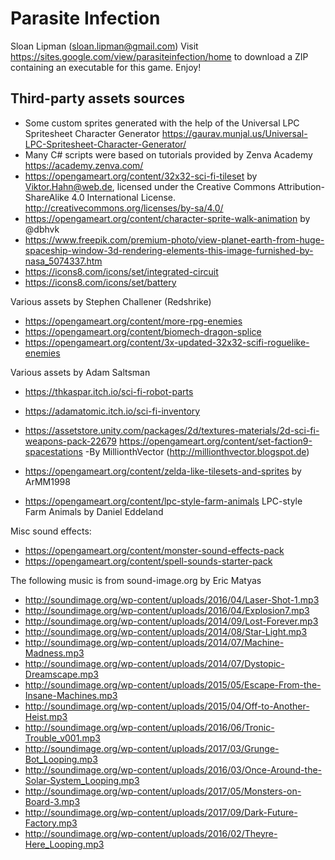 # Parasite Infection

Sloan Lipman (sloan.lipman@gmail.com)
Visit <https://sites.google.com/view/parasiteinfection/home> to download a ZIP containing an executable for this game. Enjoy!

## Third-party assets sources

- Some custom sprites generated with the help of the Universal LPC Spritesheet Character Generator <https://gaurav.munjal.us/Universal-LPC-Spritesheet-Character-Generator/>
- Many C# scripts were based on tutorials provided by Zenva Academy <https://academy.zenva.com/>
- <https://opengameart.org/content/32x32-sci-fi-tileset> by Viktor.Hahn@web.de, licensed under the Creative Commons Attribution-ShareAlike 4.0 International License. <http://creativecommons.org/licenses/by-sa/4.0/>
- <https://opengameart.org/content/character-sprite-walk-animation> by @dbhvk
- <https://www.freepik.com/premium-photo/view-planet-earth-from-huge-spaceship-window-3d-rendering-elements-this-image-furnished-by-nasa_5074337.htm>
- <https://icons8.com/icons/set/integrated-circuit>
- <https://icons8.com/icons/set/battery>


Various assets by Stephen Challener (Redshrike)
- <https://opengameart.org/content/more-rpg-enemies>
- <https://opengameart.org/content/biomech-dragon-splice>
- <https://opengameart.org/content/3x-updated-32x32-scifi-roguelike-enemies>



Various assets by Adam Saltsman
- <https://thkaspar.itch.io/sci-fi-robot-parts>
- <https://adamatomic.itch.io/sci-fi-inventory>


- <https://assetstore.unity.com/packages/2d/textures-materials/2d-sci-fi-weapons-pack-22679>
<https://opengameart.org/content/set-faction9-spacestations> -By MillionthVector (<http://millionthvector.blogspot.de>)
- <https://opengameart.org/content/zelda-like-tilesets-and-sprites> by ArMM1998
- <https://opengameart.org/content/lpc-style-farm-animals> LPC-style Farm Animals by Daniel Eddeland


Misc sound effects:

- <https://opengameart.org/content/monster-sound-effects-pack>
- <https://opengameart.org/content/spell-sounds-starter-pack>

 The following music is from sound-image.org by Eric Matyas

- <http://soundimage.org/wp-content/uploads/2016/04/Laser-Shot-1.mp3>
- <http://soundimage.org/wp-content/uploads/2016/04/Explosion7.mp3>
- <http://soundimage.org/wp-content/uploads/2014/09/Lost-Forever.mp3>
- <http://soundimage.org/wp-content/uploads/2014/08/Star-Light.mp3>
- <http://soundimage.org/wp-content/uploads/2014/07/Machine-Madness.mp3>
- <http://soundimage.org/wp-content/uploads/2014/07/Dystopic-Dreamscape.mp3>
- <http://soundimage.org/wp-content/uploads/2015/05/Escape-From-the-Insane-Machines.mp3>
- <http://soundimage.org/wp-content/uploads/2015/04/Off-to-Another-Heist.mp3>
- <http://soundimage.org/wp-content/uploads/2016/06/Tronic-Trouble_v001.mp3>
- <http://soundimage.org/wp-content/uploads/2017/03/Grunge-Bot_Looping.mp3>
- <http://soundimage.org/wp-content/uploads/2016/03/Once-Around-the-Solar-System_Looping.mp3>
- <http://soundimage.org/wp-content/uploads/2017/05/Monsters-on-Board-3.mp3>
- <http://soundimage.org/wp-content/uploads/2017/09/Dark-Future-Factory.mp3>
- <http://soundimage.org/wp-content/uploads/2016/02/Theyre-Here_Looping.mp3>
